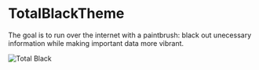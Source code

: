 # TotalBlackTheme

The goal is to run over the internet with a paintbrush: black out unecessary information while making important data more vibrant. 

![Total Black](http://i.imgur.com/L6xgpTd.jpg)
